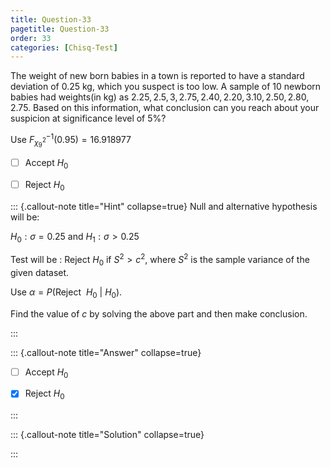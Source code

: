 ```yaml
---
title: Question-33 
pagetitle: Question-33
order: 33
categories: [Chisq-Test]
---
```

The weight of new born babies in a town is reported to have a standard deviation of $0.25$ kg, which you suspect is too low. A sample of 10 newborn babies had weights(in kg) as $2.25, 2.5, 3, 2.75, 2.40, 2.20, 3.10, 2.50, 2.80, 2.75$. Based on this information, what conclusion can you reach about your suspicion at significance level of $5\%?$   

Use $F_{\chi^2_9}^{-1}(0.95) = 16.918977$  

- [ ] Accept $H_0$
  
- [ ] Reject $H_0$

  

::: {.callout-note title="Hint" collapse=true}
Null and alternative hypothesis will be:

$H_0 : \sigma = 0.25$ and $H_1 : \sigma > 0.25$


Test will be : Reject $H_0$ if 
$S^2 > c^2$, where $S^2$ is the sample variance of the given dataset.

Use $\alpha = P\left(\text{Reject}~~ H_0 ~|~ H_0 \right)$.

Find the value of $c$ by solving the above part and then make conclusion.




:::

::: {.callout-note title="Answer" collapse=true}
- [ ] Accept $H_0$
  
- [x] Reject $H_0$

 

:::

::: {.callout-note title="Solution" collapse=true}

:::